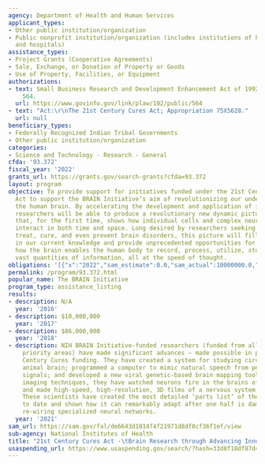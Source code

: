 ```yaml
---
agency: Department of Health and Human Services
applicant_types:
- Other public institution/organization
- Public nonprofit institution/organization (includes institutions of higher education
  and hospitals)
assistance_types:
- Project Grants (Cooperative Agreements)
- Sale, Exchange, or Donation of Property or Goods
- Use of Property, Facilities, or Equipment
authorizations:
- text: Small Business Research and Development Enhancement Act of 1992. Pub. L. 102,
    564.
  url: https://www.govinfo.gov/link/plaw/102/public/564
- text: "Act:\r\nThe 21st Century Cures Act; Appropriation 75X5628."
  url: null
beneficiary_types:
- Federally Recognized Indian Tribal Governments
- Other public institution/organization
categories:
- Science and Technology - Research - General
cfda: '93.372'
fiscal_year: '2022'
grants_url: https://grants.gov/search-grants?cfda=93.372
layout: program
objective: To provide support for initiatives funded under the 21st Century Cures
  Act to support the BRAIN Initiative’s aim of revolutionizing our understanding of
  the human brain. By accelerating the development and application of innovative technologies,
  researchers will be able to produce a revolutionary new dynamic picture of the brain
  that, for the first time, shows how individual cells and complex neural circuits
  interact in both time and space. Long desired by researchers seeking new ways to
  treat, cure, and even prevent brain disorders, this picture will fill major gaps
  in our current knowledge and provide unprecedented opportunities for exploring exactly
  how the brain enables the human body to record, process, utilize, store, and retrieve
  vast quantities of information, all at the speed of thought.
obligations: '[{"x":"2022","sam_estimate":0.0,"sam_actual":10000000.0,"usa_spending_actual":63933787.03},{"x":"2023","sam_estimate":152000000.0,"sam_actual":0.0,"usa_spending_actual":187622638.93},{"x":"2024","sam_estimate":450000000.0,"sam_actual":0.0,"usa_spending_actual":95427212.55}]'
permalink: /program/93.372.html
popular_name: The BRAIN Initiative
program_type: assistance_listing
results:
- description: N/A
  year: '2016'
- description: $10,000,000
  year: '2017'
- description: $86,000,000
  year: '2018'
- description: NIH BRAIN Initiative-funded researchers (funded from all of these scientific
    priority areas) have made significant advances – made possible in part by 21st
    Century Cures funding. They have created a system for studying circuits in a postmortem
    animal brain; programmed a computer to mimic natural speech from people’s brain
    signals; and developed a new viral genetic-based brain mapping tool. Through advanced
    imaging techniques, they have watched neurons fire in the brains of running mice
    and made high-speed, high-resolution, 3D films of a nervous system in action.
    These scientists have created the most detailed ‘parts list’ of the human brain
    to date and shown how it can remarkably adapt after one half is damaged or remove  by
    re-wiring specialized neural networks.
  year: '2021'
sam_url: https://sam.gov/fal/de6643d1014f4f21971d8df8cf36f1ef/view
sub-agency: National Institutes of Health
title: "21st Century Cures Act -\tBrain Research through Advancing Innovative Neurotechnologies"
usaspending_url: https://www.usaspending.gov/search/?hash=33d8f18df87d49bfc0efed81e8cc7b9e
---
```

